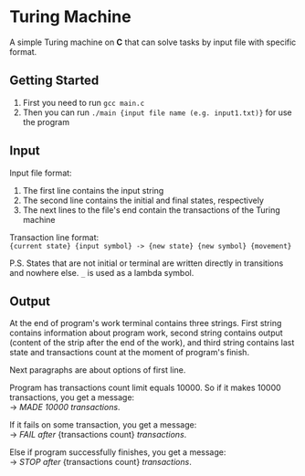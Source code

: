 # Turing Machine

A simple Turing machine on **C** that can solve tasks by input file with specific format.

## Getting Started

1. First you need to run `gcc main.c`
2. Then you can run `./main {input file name (e.g. input1.txt)}` for use the program

## Input

Input file format:
1. The first line contains the input string
2. The second line contains the initial and final states, respectively
3. The next lines to the file's end contain the transactions of the Turing machine

Transaction line format: <br />
`{current state} {input symbol} -> {new state} {new symbol} {movement}`

P.S. States that are not initial or terminal are written directly in transitions and nowhere else. `_` is used as a lambda symbol.

## Output

At the end of program's work terminal contains three strings. First string contains information about program work, second string contains output (content of the strip after the end of the work), and third string contains last state and transactions count at the moment of program's finish.

Next paragraphs are about options of first line.

Program has transactions count limit equals 10000. So if it makes 10000 transactions, you get a message: <br />
-> *MADE 10000 transactions*.

If it fails on some transaction, you get a message: <br />
-> *FAIL after* {transactions count} *transactions*.

Else if program successfully finishes, you get a message: <br />
-> *STOP after* {transactions count} *transactions*.
